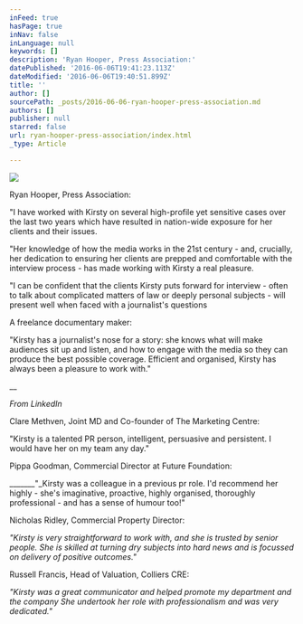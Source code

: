 ```yaml
---
inFeed: true
hasPage: true
inNav: false
inLanguage: null
keywords: []
description: 'Ryan Hooper, Press Association:'
datePublished: '2016-06-06T19:41:23.113Z'
dateModified: '2016-06-06T19:40:51.899Z'
title: ''
author: []
sourcePath: _posts/2016-06-06-ryan-hooper-press-association.md
authors: []
publisher: null
starred: false
url: ryan-hooper-press-association/index.html
_type: Article

---
```

![](https://the-grid-user-content.s3-us-west-2.amazonaws.com/3311c59c-f4d7-44f7-92bb-3768ec85d826.png)

Ryan Hooper, Press Association:

"I have worked with Kirsty on several high-profile yet sensitive cases over the last two years which have resulted in nation-wide exposure for her clients and their issues.

"Her knowledge of how the media works in the 21st century - and, crucially, her dedication to ensuring her clients are prepped and comfortable with the interview process - has made working with Kirsty a real pleasure.

"I can be confident that the clients Kirsty puts forward for interview - often to talk about complicated matters of law or deeply personal subjects - will present well when faced with a journalist's questions

A freelance documentary maker: 

"Kirsty has a journalist's nose for a story: she knows what will make audiences sit up and listen, and how to engage with the media so they can produce the best possible coverage. Efficient and organised, Kirsty has always been a pleasure to work with." 

__

_From LinkedIn_

Clare Methven, Joint MD and Co-founder of The Marketing Centre:

"Kirsty is a talented PR person, intelligent, persuasive and persistent. I would have her on my team any day."

Pippa Goodman, Commercial Director at Future Foundation: 

_______"_Kirsty was a colleague in a previous pr role. I'd recommend her highly - she's imaginative, proactive, highly organised, thoroughly professional - and has a sense of humour too!"

Nicholas Ridley, Commercial Property Director: 

_"Kirsty is very straightforward to work with, and she is trusted by senior people. She is skilled at turning dry subjects into hard news and is focussed on delivery of positive outcomes."_

Russell Francis, Head of Valuation, Colliers CRE: 

_"Kirsty was a great communicator and helped promote my department and the company She undertook her role with professionalism and was very dedicated."_